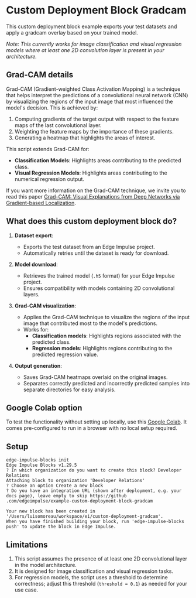 # Custom Deployment Block Gradcam

This custom deployment block example exports your test datasets and apply a gradcam overlay based on your trained model.

*Note: This currently works for image classification and visual regression models where at least one 2D convolution layer is present in your architecture.*

## Grad-CAM details

Grad-CAM (Gradient-weighted Class Activation Mapping) is a technique that helps interpret the predictions of a convolutional neural network (CNN) by visualizing the regions of the input image that most influenced the model's decision. This is achieved by:

1. Computing gradients of the target output with respect to the feature maps of the last convolutional layer.
2. Weighting the feature maps by the importance of these gradients.
3. Generating a heatmap that highlights the areas of interest.

This script extends Grad-CAM for:
- **Classification Models**: Highlights areas contributing to the predicted class.
- **Visual Regression Models**: Highlights areas contributing to the numerical regression output.

If you want more information on the Grad-CAM technique, we invite you to read this paper [Grad-CAM: Visual Explanations from Deep Networks via Gradient-based Localization](https://arxiv.org/abs/1610.02391).

## What does this custom deployment block do?

1. **Dataset export**:
   - Exports the test dataset from an Edge Impulse project.
   - Automatically retries until the dataset is ready for download.

2. **Model download**:
   - Retrieves the trained model (`.h5` format) for your Edge Impulse project.
   - Ensures compatibility with models containing 2D convolutional layers.

3. **Grad-CAM visualization**:
   - Applies the Grad-CAM technique to visualize the regions of the input image that contributed most to the model's predictions.
   - Works for:
     - **Classification models**: Highlights regions associated with the predicted class.
     - **Regression models**: Highlights regions contributing to the predicted regression value.

4. **Output generation**:
   - Saves Grad-CAM heatmaps overlaid on the original images.
   - Separates correctly predicted and incorrectly predicted samples into separate directories for easy analysis.

## Google Colab option

To test the functionality without setting up locally, use this [Google Colab](https://colab.research.google.com/drive/1UE8LUE6X8M1COk98Jj7n3XS5YjwGUOnE?usp=sharing). It comes pre-configured to run in a browser with no local setup required.

## Setup

```
edge-impulse-blocks init
Edge Impulse Blocks v1.29.5
? In which organization do you want to create this block? Developer Relations
Attaching block to organization 'Developer Relations'
? Choose an option Create a new block
? Do you have an integration URL (shown after deployment, e.g. your docs page), leave empty to skip https://github
.com/edgeimpulse/example-custom-deployment-block-gradcam

Your new block has been created in '/Users/luisomoreau/workspace/ei/custom-deployment-gradcam'.
When you have finished building your block, run 'edge-impulse-blocks push' to update the block in Edge Impulse.
```

## Limitations

1. This script assumes the presence of at least one 2D convolutional layer in the model architecture.
2. It is designed for image classification and visual regression tasks.
3. For regression models, the script uses a threshold to determine correctness; adjust this threshold (`threshold = 0.1`) as needed for your use case.